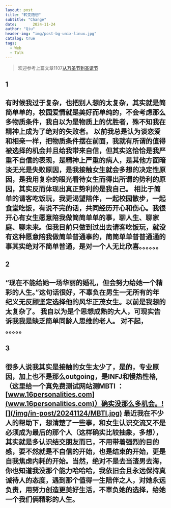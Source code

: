 ```yaml
---
layout: post
title: "转变随想"
subtitle: "Change"
date:       2024-11-24 
author: "Qiu"
header-img: "img/post-bg-unix-linux.jpg"
catalog: true
tags:
  - Web
  - Talk
---
```


> 欢迎参考上篇文章1107[从万圣节到圣诞节](https://blog.057111.xyz/2024/11/07/Christmas/)

## 1
有时候我过于复杂，也把别人想的太复杂，其实就是简简单单的，校园爱情就是美好而单纯的，不会考虑那么多物质条件，我自以为是物质上的优胜者，殊不知我在精神上成为了绝对的失败者。
以前我总是认为谈恋爱和相亲一样，把物质条件摆在前面，我就有所谓的值得被选择的机会并且给我带来自信，但其实这恰恰是我严重不自信的表现，是精神上严重的病人，是其他方面暗淡无光是失败原因，是我接触女生就会多想的决定性原因，是我用复杂的眼光看待女生而得出所谓的势利的原因，其实反而体现出真正势利的是我自己。
相比于简单的请客吃饭玩，我更渴望陪伴，一起校园散步，一起食堂吃饭，有说不完的话，共同经历开心和伤心。我很开心有女生愿意陪我做简简单单的事，聊人生、聊家庭、聊未来。但我目前只做到过出去请客吃饭玩，就没有这种愿意陪我做简单普通事的，简简单单普普通通的事其实绝对不简单普通，是对一个人无比欣喜。。。。。。
----------------------------------------------------------
## 2
“现在不能给她一场华丽的婚礼，但会努力给她一个精彩的人生。”这句话很好，不辜负在男生一无所有的年纪义无反顾坚定选择他的风华正茂女生。以前是我想的太复杂了。
我自以为是个思想成熟的大人，可现实告诉我我是缺乏简单同龄人思维的老人。
对不起，    。。。。。
-----------------------------------------------------
## 3
很多人说我其实是接触的女生太少了，是的，专业原因，加上也不是那么outgoing，是INFJ和慢热性格,（这里给一个真免费测试网站测MBTI ：  [www.16personalities.com](www.16personalities.com)）确实没那么多机会。![](/img/in-post/20241124/MBTI.jpg)
最近我在不少人的帮助下，想清楚了一些事，和女生认识交流又不是必须成为最后的那个人（这样确实比较抽象，多想），其实就是多认识结交朋友而已，不用带着强烈的目的感，要不然就是不自信的开始，也是结束的开始，更是自我焦虑内耗的开始。当然，绝对不是去当渣男去海，你也知道我没那个能力哈哈哈，我依旧会且永远保持真诚待人的态度，遇到那个值得一生陪伴之人，对她永远负责，用努力创造更美好生活，不辜负她的选择，给她一个我们俩精彩的人生。
---------------------------------------------------------------------


